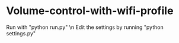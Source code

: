 # Volume-control-with-wifi-profile
Run with "python run.py" \n
Edit the settings by running "python settings.py"
